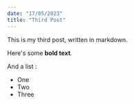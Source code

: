 ```yaml
---
date: "17/05/2023"
title: "Third Post"
---
```


This is my third post, written in markdown.

Here's some __bold text__.

And a list : 

* One
* Two
* Three